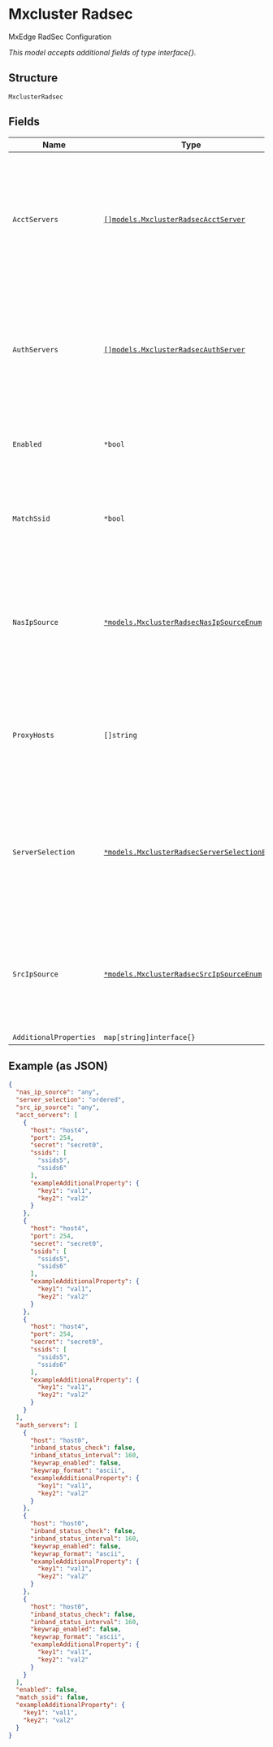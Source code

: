 
# Mxcluster Radsec

MxEdge RadSec Configuration

*This model accepts additional fields of type interface{}.*

## Structure

`MxclusterRadsec`

## Fields

| Name | Type | Tags | Description |
|  --- | --- | --- | --- |
| `AcctServers` | [`[]models.MxclusterRadsecAcctServer`](../../doc/models/mxcluster-radsec-acct-server.md) | Optional | List of RADIUS accounting servers, optional, order matters where the first one is treated as primary<br>**Constraints**: *Unique Items Required* |
| `AuthServers` | [`[]models.MxclusterRadsecAuthServer`](../../doc/models/mxcluster-radsec-auth-server.md) | Optional | List of RADIUS authentication servers, order matters where the first one is treated as primary<br>**Constraints**: *Unique Items Required* |
| `Enabled` | `*bool` | Optional | Whether to enable service on Mist Edge i.e. RADIUS proxy over TLS |
| `MatchSsid` | `*bool` | Optional | Whether to match ssid in request message to select from a subset of RADIUS servers |
| `NasIpSource` | [`*models.MxclusterRadsecNasIpSourceEnum`](../../doc/models/mxcluster-radsec-nas-ip-source-enum.md) | Optional | SSpecify NAS-IP-ADDRESS, NAS-IPv6-ADDRESS to use with auth_servers. enum: `any`, `oob`, `oob6`, `tunnel`, `tunnel6`<br>**Default**: `"any"` |
| `ProxyHosts` | `[]string` | Optional | Hostnames or IPs for Mist AP to use as the TLS Server (i.e. they are reachable from AP) in addition to `tunterm_hosts` |
| `ServerSelection` | [`*models.MxclusterRadsecServerSelectionEnum`](../../doc/models/mxcluster-radsec-server-selection-enum.md) | Optional | When ordered, Mist Edge will prefer and go back to the first radius server if possible. enum: `ordered`, `unordered`<br>**Default**: `"ordered"` |
| `SrcIpSource` | [`*models.MxclusterRadsecSrcIpSourceEnum`](../../doc/models/mxcluster-radsec-src-ip-source-enum.md) | Optional | Specify IP address to connect to auth_servers and acct_servers. enum: `any`, `oob`, `oob6`, `tunnel`, `tunnel6`<br>**Default**: `"any"` |
| `AdditionalProperties` | `map[string]interface{}` | Optional | - |

## Example (as JSON)

```json
{
  "nas_ip_source": "any",
  "server_selection": "ordered",
  "src_ip_source": "any",
  "acct_servers": [
    {
      "host": "host4",
      "port": 254,
      "secret": "secret0",
      "ssids": [
        "ssids5",
        "ssids6"
      ],
      "exampleAdditionalProperty": {
        "key1": "val1",
        "key2": "val2"
      }
    },
    {
      "host": "host4",
      "port": 254,
      "secret": "secret0",
      "ssids": [
        "ssids5",
        "ssids6"
      ],
      "exampleAdditionalProperty": {
        "key1": "val1",
        "key2": "val2"
      }
    },
    {
      "host": "host4",
      "port": 254,
      "secret": "secret0",
      "ssids": [
        "ssids5",
        "ssids6"
      ],
      "exampleAdditionalProperty": {
        "key1": "val1",
        "key2": "val2"
      }
    }
  ],
  "auth_servers": [
    {
      "host": "host0",
      "inband_status_check": false,
      "inband_status_interval": 160,
      "keywrap_enabled": false,
      "keywrap_format": "ascii",
      "exampleAdditionalProperty": {
        "key1": "val1",
        "key2": "val2"
      }
    },
    {
      "host": "host0",
      "inband_status_check": false,
      "inband_status_interval": 160,
      "keywrap_enabled": false,
      "keywrap_format": "ascii",
      "exampleAdditionalProperty": {
        "key1": "val1",
        "key2": "val2"
      }
    },
    {
      "host": "host0",
      "inband_status_check": false,
      "inband_status_interval": 160,
      "keywrap_enabled": false,
      "keywrap_format": "ascii",
      "exampleAdditionalProperty": {
        "key1": "val1",
        "key2": "val2"
      }
    }
  ],
  "enabled": false,
  "match_ssid": false,
  "exampleAdditionalProperty": {
    "key1": "val1",
    "key2": "val2"
  }
}
```

